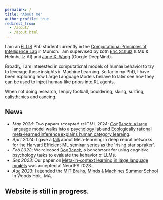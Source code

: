 ```yaml
---
permalink: /
title: "About me"
author_profile: true
redirect_from: 
  - /about/
  - /about.html
---
```


I am an [ELLIS](https://ellis.eu/) PhD student currently in the [Computational Principles of Intelligence Lab](http://cpilab.org/) in Munich. I am supervised by both [Eric Schulz](https://cpilab.org/eric.html) (LMU & Helmholtz AI) and [Jane X. Wang](http://www.janexwang.com/) (Google DeepMind).

Broadly, I am interested in computational models of human behavior to try to leverage these insights in Machine Learning. So far in my PhD, I have been exploring how Large Language Models behave to later see how they can be used to inject human-like priors into RL agents.

When not doing research, I enjoy football, bouldering, skiing, surfing, calisthenics and dancing. 

## News
- *May 2024*: Two papers accepted at ICML 2024: [CogBench: a large language model walks into a psychology lab](https://proceedings.mlr.press/v235/coda-forno24a.html) and [Ecologically rational meta-learned inference explains human category learning](https://proceedings.mlr.press/v235/jagadish24a.html).
- *April 2024*: I gave a [talk](https://www.youtube.com/watch?v=AKGaXC-aUZ0&t=960s) about Meta-learning in deep neural networks for the Harvard Efficient-ML seminar series as the 'rising star speaker'.
- *Feb 2023*: We released [CogBench](https://github.com/juliancodaforno/CogBench), a benchmark for using cognitive psychology tasks to evaluate the behavior of LLMs.
- *Sep 2023*: Our paper on [Meta-in-context learning in large language models](https://arxiv.org/pdf/2305.12907.pdf) was accepted at NeurIPS 2023.
- *Aug 2023*: I attended the [MIT Brains, Minds & Machines Summer School](https://cbmm.mit.edu/summer-school) in Woods Hole, MA.

## Website is still in progress.